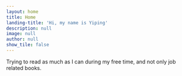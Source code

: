 ```yaml
---
layout: home
title: Home
landing-title: 'Hi, my name is Yiping'
description: null
image: null
author: null
show_tile: false
---
```


Trying to read as much as I can during my free time, and not only job related books.
